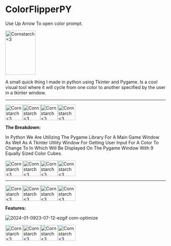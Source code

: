 # ColorFlipperPY

Use Up Arrow To open color prompt.

<img src="https://github.com/Kingerthanu/ColorFlipperPY/assets/76754592/c9fe86b1-ff04-41e9-b076-3c5480dc3ab4" alt="Cornstarch <3" width="95" height="139">

A small quick thing I made in python using Tkinter and Pygame. Is a cool visual tool where it will cycle from one color to another specified by the user in a tkinter window.

----------------------------------------------
<img src="https://github.com/Kingerthanu/ColorFlipperPY/assets/76754592/f311f319-3521-412e-8729-3e63e21a9164" alt="Cornstarch <3" width="55" height="49"><img src="https://github.com/Kingerthanu/ColorFlipperPY/assets/76754592/f311f319-3521-412e-8729-3e63e21a9164" alt="Cornstarch <3" width="55" height="49"><img src="https://github.com/Kingerthanu/ColorFlipperPY/assets/76754592/f311f319-3521-412e-8729-3e63e21a9164" alt="Cornstarch <3" width="55" height="49"><img src="https://github.com/Kingerthanu/ColorFlipperPY/assets/76754592/f311f319-3521-412e-8729-3e63e21a9164" alt="Cornstarch <3" width="55" height="49">



**The Breakdown:**

  In Python We Are Utilizing The Pygame Library For A Main Game Window As Well As A Tkinter Utility Window For Getting User Input For A Color To Change To In Which Will Be Displayed On The Pygame Window With 9 Equally Sized Color Cubes.

  

<img src="https://github.com/Kingerthanu/ColorFlipperPY/assets/76754592/9367eb41-1899-4927-8186-99ea647e07e3" alt="Cornstarch <3" width="55" height="49"><img src="https://github.com/Kingerthanu/ColorFlipperPY/assets/76754592/9367eb41-1899-4927-8186-99ea647e07e3" alt="Cornstarch <3" width="55" height="49"><img src="https://github.com/Kingerthanu/ColorFlipperPY/assets/76754592/9367eb41-1899-4927-8186-99ea647e07e3" alt="Cornstarch <3" width="55" height="49"><img src="https://github.com/Kingerthanu/ColorFlipperPY/assets/76754592/9367eb41-1899-4927-8186-99ea647e07e3" alt="Cornstarch <3" width="55" height="49">


----------------------------------------------

<img src="https://github.com/Kingerthanu/ColorFlipperPY/assets/76754592/625254c1-c530-4877-a661-ed1749ec90fe" alt="Cornstarch <3" width="55" height="49"><img src="https://github.com/Kingerthanu/ColorFlipperPY/assets/76754592/625254c1-c530-4877-a661-ed1749ec90fe" alt="Cornstarch <3" width="55" height="49"><img src="https://github.com/Kingerthanu/ColorFlipperPY/assets/76754592/625254c1-c530-4877-a661-ed1749ec90fe" alt="Cornstarch <3" width="55" height="49"><img src="https://github.com/Kingerthanu/ColorFlipperPY/assets/76754592/625254c1-c530-4877-a661-ed1749ec90fe" alt="Cornstarch <3" width="55" height="49">



**Features:**

![2024-01-0923-07-12-ezgif com-optimize](https://github.com/Kingerthanu/ColorFlipperPY/assets/76754592/1b24ba8b-e8b5-487d-a43e-921af80dbb4a)


<img src="https://github.com/Kingerthanu/ColorFlipperPY/assets/76754592/ecc06c48-be82-4905-9504-984bbb714a2a" alt="Cornstarch <3" width="55" height="49"><img src="https://github.com/Kingerthanu/ColorFlipperPY/assets/76754592/ecc06c48-be82-4905-9504-984bbb714a2a" alt="Cornstarch <3" width="55" height="49"><img src="https://github.com/Kingerthanu/ColorFlipperPY/assets/76754592/ecc06c48-be82-4905-9504-984bbb714a2a" alt="Cornstarch <3" width="55" height="49"><img src="https://github.com/Kingerthanu/ColorFlipperPY/assets/76754592/ecc06c48-be82-4905-9504-984bbb714a2a" alt="Cornstarch <3" width="55" height="49">

